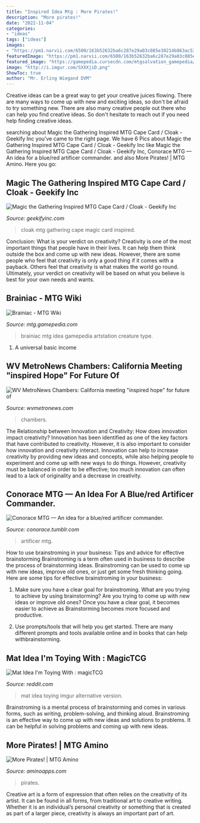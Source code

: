 ```yaml
---
title: "Inspired Idea Mtg : More Pirates!"
description: "More pirates!"
date: "2022-11-04"
categories:
- "ideas"
tags: ["ideas"]
images:
- "https://pm1.narvii.com/6500/163b52632ba6c287e29a03c085e30214b863ac53_hq.jpg"
featuredImage: "https://pm1.narvii.com/6500/163b52632ba6c287e29a03c085e30214b863ac53_hq.jpg"
featured_image: "https://gamepedia.cursecdn.com/mtgsalvation_gamepedia/2/28/Brainiac.jpg"
image: "http://i.imgur.com/SXXXjiD.png"
ShowToc: true
author: "Mr. Erling Wiegand DVM"
---
```



Creative ideas can be a great way to get your creative juices flowing. There are many ways to come up with new and exciting ideas, so don't be afraid to try something new. There are also many creative people out there who can help you find creative ideas. So don't hesitate to reach out if you need help finding creative ideas.

	

		
searching about Magic the Gathering Inspired MTG Cape Card / Cloak - Geekify Inc you've came to the right page. We have 6 Pics about Magic the Gathering Inspired MTG Cape Card / Cloak - Geekify Inc like Magic the Gathering Inspired MTG Cape Card / Cloak - Geekify Inc, Conorace MTG — An idea for a blue/red artificer commander. and also More Pirates! | MTG Amino. Here you go:
		
    
## Magic The Gathering Inspired MTG Cape Card / Cloak - Geekify Inc

<img loading=lazy src="https://geekifyinc.com/wp-content/uploads/2017/09/Magic-the-Gathering-Cape-MTG-Cloak-Cards-Leather-Armor-20-1280.jpg" onerror="this.onerror=null;this.src='https://tse2.mm.bing.net/th?id=OIP.2m8lukEOVg0-7Va4PluALAHaE7&amp;pid=15.1';" alt="Magic the Gathering Inspired MTG Cape Card / Cloak - Geekify Inc">

_Source: geekifyinc.com_

>cloak mtg gathering cape magic card inspired. 

	

Conclusion: What is your verdict on creativity?
Creativity is one of the most important things that people have in their lives. It can help them think outside the box and come up with new ideas. However, there are some people who feel that creativity is only a good thing if it comes with a payback. Others feel that creativity is what makes the world go round. Ultimately, your verdict on creativity will be based on what you believe is best for your own needs and wants.

    
## Brainiac - MTG Wiki

<img loading=lazy src="https://gamepedia.cursecdn.com/mtgsalvation_gamepedia/2/28/Brainiac.jpg" onerror="this.onerror=null;this.src='https://tse2.mm.bing.net/th?id=OIP.g7uLF6sFx27nPFmNeivtZgAAAA&amp;pid=15.1';" alt="Brainiac - MTG Wiki">

_Source: mtg.gamepedia.com_

>brainiac mtg idea gamepedia artstation creature type. 

	

1. A universal basic income

    
## WV MetroNews Chambers: California Meeting &quot;inspired Hope&quot; For Future Of

<img loading=lazy src="http://wvmetronews.com/wordpress/wp-content/uploads/2019/04/Chambers_mtg_1-911x683.jpg?x35760" onerror="this.onerror=null;this.src='https://tse3.mm.bing.net/th?id=OIP.CQLH7MXFF0r7iFCtVPhRqwHaFj&amp;pid=15.1';" alt="WV MetroNews Chambers: California meeting &quot;inspired hope&quot; for future of">

_Source: wvmetronews.com_

>chambers. 

	

The Relationship between Innovation and Creativity: How does innovation impact creativity?
Innovation has been identified as one of the key factors that have contributed to creativity. However, it is also important to consider how innovation and creativity interact. Innovation can help to increase creativity by providing new ideas and concepts, while also helping people to experiment and come up with new ways to do things. However, creativity must be balanced in order to be effective; too much innovation can often lead to a lack of originality and a decrease in creativity.

    
## Conorace MTG — An Idea For A Blue/red Artificer Commander.

<img loading=lazy src="https://64.media.tumblr.com/1bcd1841ab76d56c5cc62579ce526f76/tumblr_od2jjdrUk31u02e8do1_400.jpg" onerror="this.onerror=null;this.src='https://tse4.mm.bing.net/th?id=OIP.oFGNe9t87j7KlVy7vcKQEQAAAA&amp;pid=15.1';" alt="Conorace MTG — An idea for a blue/red artificer commander.">

_Source: conorace.tumblr.com_

>artificer mtg. 

	

How to use brainstroming in your business: Tips and advice for effective brainstorming
Brainstroming is a term often used in business to describe the process of brainstorming ideas. Brainstroming can be used to come up with new ideas, improve old ones, or just get some fresh thinking going. Here are some tips for effective brainstroming in your business: 
1. Make sure you have a clear goal for brainstroming. What are you trying to achieve by using brainstorming? Are you trying to come up with new ideas or improve old ones? Once you have a clear goal, it becomes easier to achieve as Brainstorming becomes more focused and productive. 

2. Use prompts/tools that will help you get started. There are many different prompts and tools available online and in books that can help withbrainstorming.

    
## Mat Idea I&#039;m Toying With : MagicTCG

<img loading=lazy src="http://i.imgur.com/SXXXjiD.png" onerror="this.onerror=null;this.src='https://tse1.mm.bing.net/th?id=OIP.-1--uU8pwktQ-wD2l7CChgHaEU&amp;pid=15.1';" alt="Mat Idea I&#039;m Toying With : magicTCG">

_Source: reddit.com_

>mat idea toying imgur alternative version. 

	

Brainstroming is a mental process of brainstorming and comes in various forms, such as writing, problem-solving, and thinking aloud. Brainstroming is an effective way to come up with new ideas and solutions to problems. It can be helpful in solving problems and coming up with new ideas.

    
## More Pirates! | MTG Amino

<img loading=lazy src="https://pm1.narvii.com/6500/163b52632ba6c287e29a03c085e30214b863ac53_hq.jpg" onerror="this.onerror=null;this.src='https://tse2.mm.bing.net/th?id=OIP.2W94FMCFcMKAUWcXC9vpfwAAAA&amp;pid=15.1';" alt="More Pirates! | MTG Amino">

_Source: aminoapps.com_

>pirates. 

	

Creative art is a form of expression that often relies on the creativity of its artist. It can be found in all forms, from traditional art to creative writing. Whether it is an individual’s personal creativity or something that is created as part of a larger piece, creativity is always an important part of art.

